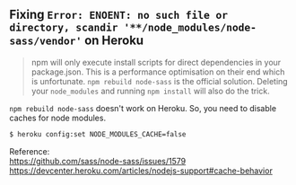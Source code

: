 ## Fixing `Error: ENOENT: no such file or directory, scandir '**/node_modules/node-sass/vendor'` on Heroku

>npm will only execute install scripts for direct dependencies in your package.json. This is a performance optimisation on their end which is unfortunate.
`npm rebuild node-sass` is the official solution. Deleting your `node_modules` and running `npm install` will also do the trick.

`npm rebuild node-sass` doesn't work on Heroku. So, you need to disable caches for node modules.

```bash
$ heroku config:set NODE_MODULES_CACHE=false
```

Reference:  
https://github.com/sass/node-sass/issues/1579  
https://devcenter.heroku.com/articles/nodejs-support#cache-behavior
